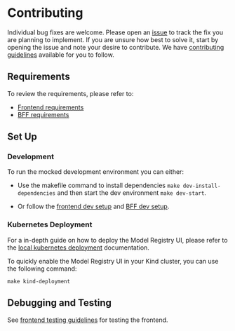 [frontend requirements]: ./frontend/docs/dev-setup.md#requirements
[BFF requirements]: ./bff/README.md#pre-requisites
[frontend dev setup]: ./frontend/docs/dev-setup.md#development
[BFF dev setup]: ./bff/README.md#development
[issue]: https://github.com/kubeflow/model-registry/issues/new/choose
[contributing guidelines]: https://github.com/kubeflow/model-registry/blob/main/CONTRIBUTING.md
# Contributing

Individual bug fixes are welcome. Please open an [issue] to track the fix you are planning to implement. If you are unsure how best to solve it, start by opening the issue and note your desire to contribute.
We have [contributing guidelines] available for you to follow.

## Requirements

To review the requirements, please refer to:

* [Frontend requirements]
* [BFF requirements]

## Set Up

### Development

To run the mocked development environment you can either:

* Use the makefile command to install dependencies `make dev-install-dependencies` and then start the dev environment `make dev-start`.

* Or follow the [frontend dev setup] and [BFF dev setup].

### Kubernetes Deployment

For a in-depth guide on how to deploy the Model Registry UI, please refer to the [local kubernetes deployment](./bff/docs/local-development-guide.md) documentation.

To quickly enable the Model Registry UI in your Kind cluster, you can use the following command:

```shell
make kind-deployment
```

## Debugging and Testing

See [frontend testing guidelines](docs/testing.md) for testing the frontend.
